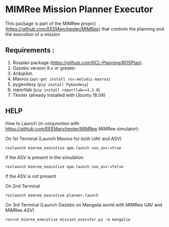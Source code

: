 # MIMRee Mission Planner Executor

This package is part of the MIMRee project (https://github.com/EEEManchester/MIMRee) that controls the planning and the execution of a mission

## Requirements :
1. Rosplan package (https://github.com/KCL-Planning/ROSPlan).
2. Gazebo version 9.x or greater.
3. Ardupilot.
4. Mavros (`apt-get install ros-melodic-mavros`)
5. pygeodesy (`pip install PyGeodesy`)
6. reportlab (`pip install reportlab==3.2.0`)
7. Tkinter (already installed with Ubuntu 18.04)

## HELP

How to Launch (in conjunction with https://github.com/EEEManchester/MIMRee MIMRee simulator):  

On 1st Terminal (Launch Mavros for both UAV and ASV)
```
roslaunch mimree_executive apm.launch use_asv:=true
```
if the ASV is present in the simulation
```
roslaunch mimree_executive apm.launch use_asv:=false
```
if the ASV is not present

On 2nd Terminal 
```
roslaunch mimree_executive planner.launch
```

On 3rd Terminal (Launch Gazebo on Mangalia world with MIMRee UAV and MIMRee ASV)
```
rosrun mimree_executive mission_executor.py -m mangalia
```
